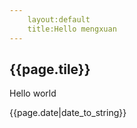 ```yaml
---
    layout:default
    title:Hello mengxuan
---
```

<h2>{{page.tile}}</h2>
<p>Hello world</p>
<p>{{page.date|date_to_string}}</p>
